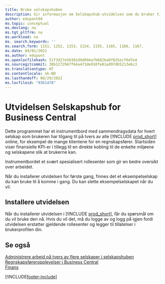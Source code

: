 ```yaml
---
title: Bruke selskapshuben
description: Gir informasjon om Selskapshub-utvidelsen som du bruker til å håndtere arbeidet i flere selskaper i Business Central.
author: edupont04
ms.topic: conceptual
ms.devlang: na
ms.tgt_pltfrm: na
ms.workload: na
ms. search.keywords: ''
ms.search.form: 1151, 1152, 1153, 1154, 1155, 1165, 1166, 1167,
ms.date: 04/01/2021
ms.author: edupont
ms.openlocfilehash: 51f3d27e59301d9d094afb6826a0f025ecf0d7e4
ms.sourcegitcommit: 38b1272947f64a473de910fe81ad97db5213e6c3
ms.translationtype: HT
ms.contentlocale: nb-NO
ms.lasthandoff: 08/29/2022
ms.locfileid: "9361478"
---
```

# <a name="the-company-hub-for-business-central-extension"></a>Utvidelsen Selskapshub for Business Central

Dette programmet har et instrumentbord med sammendragsdata for hvert selskap som brukeren har tilgang til på tvers av alle [!INCLUDE [prod_short](includes/prod_short.md)] online, for eksempel de mange klientene for en regnskapsfører. Startsiden viser finansielle KPI-er i tillegg til en direkte kobling til de enkelte miljøene og selskapene slik at brukerne kan.

Instrumentbordet et svært spesialisert rollesenter som gir en bedre oversikt over arbeidet.

Når du installerer utvidelsen for første gang, finnes det et eksempelselskap du kan bruke til å komme i gang. Du kan slette eksempelselskapet når du vil.

## <a name="installing-the-extension"></a>Installere utvidelsen

Når du installerer utvidelsen i [!INCLUDE [prod_short](includes/prod_short.md)], får du spørsmål om du vil bruke den nå. Hvis du vil det, må du logge av og logg på igjen fordi utvidelsen erstatter gjeldende rollesenter og legger til tillatelser i brukerprofilen din.

## <a name="see-also"></a>Se også

[Administrere arbeid på tvers av flere selskaper i selskapshuben](company-hub.md)  
[Regnskapsføreropplevelser i Business Central ](finance-accounting.md)  
[Finans](finance.md)  

[!INCLUDE[footer-include](includes/footer-banner.md)]
